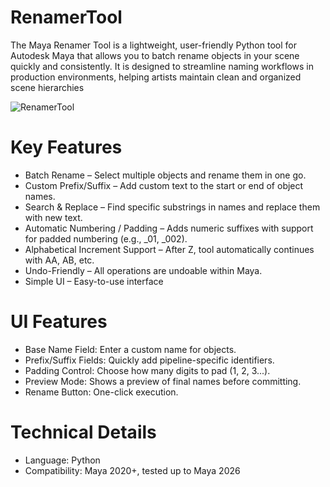 # RenamerTool
 The Maya Renamer Tool is a lightweight, user-friendly Python tool for Autodesk Maya that allows you to batch rename objects in your scene quickly and consistently.
 It is designed to streamline naming workflows in production environments, helping artists maintain clean and organized scene hierarchies

![RenamerTool](https://github.com/user-attachments/assets/6146a115-83f1-400c-ab92-62fba313d5e1)

# Key Features
- Batch Rename – Select multiple objects and rename them in one go.
- Custom Prefix/Suffix – Add custom text to the start or end of object names.
- Search & Replace – Find specific substrings in names and replace them with new text.
- Automatic Numbering / Padding – Adds numeric suffixes with support for padded numbering (e.g., _01, _002).
- Alphabetical Increment Support – After Z, tool automatically continues with AA, AB, etc.
- Undo-Friendly – All operations are undoable within Maya.
- Simple UI – Easy-to-use interface

# UI Features
- Base Name Field: Enter a custom name for objects.
- Prefix/Suffix Fields: Quickly add pipeline-specific identifiers.
- Padding Control: Choose how many digits to pad (1, 2, 3...).
- Preview Mode: Shows a preview of final names before committing.
- Rename Button: One-click execution.

# Technical Details
- Language: Python
- Compatibility: Maya 2020+, tested up to Maya 2026
